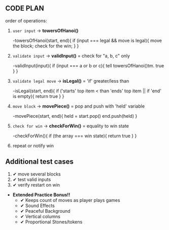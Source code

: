## CODE PLAN

order of operations:

1. `user input` -> **towersOfHanoi()**

   -towersOfHanoi(start, end){
   if (input === legal && move is legal){
   move the block;
   check for the win;
   }
   }

2. `validate input` -> **validInput()** = check for "a, b, c" only

   -validInput(input){
   if (input === a or b or c){
   tell towersOfHanoi()tm. true
   }
   }

3. `validate legal move` -> **isLegal()** = 'if' greater/less than

   -isLegal(start, end){
   if ('starts' top item < than 'ends' top item || if 'end' is empty){
   return true
   }
   }

4. `move block` -> **movePiece()** = pop and push with 'held' variable

   -movePiece(start, end){
   held = start.pop()
   end.push(held)
   }

5. `check for win` -> **checkForWin()** = equality to win state

   -checkForWin(){
   if (the array === win state){
   return true
   }
   }

6. repeat or notify win

## Additional test cases

1. ✔ move several blocks
2. ✔ test valid inputs
3. ✔ verify restart on win

<!-- ## Checklist -->

<!-- 1. 20pts - **Code Plan** - Include this in a `README.md` file in your folder with comments in your code -->
<!-- 1. 10pts - **Move Blocks** - User can move "blocks" from column to column -->
<!-- 1. 20pts - **Illegal Moves** - Prevents larger blocks from stacking on smaller blocks -->
<!-- 1. 20pts - **Notifies winner** - When all the blocks are stacked into column 2 or 1 the user is alerted they won! -->
<!-- 1. 20pts - **Minimum 3 Unit Tests** - Should be attached to your file the same way Tic, Tac, Toe, PigLatin or Rock Paper Scissors is done. -->

<!-- 1. 10pts - **Graphical User Interface** - Take this game out of the terminal by adding a User Interface that uses `towersOfHanoi()` function in `index.js`. -->

- **Extended Practice Bonus!!**
  - ✔ Keeps count of moves as player plays games
  - ✔ Sound Effects
  - ✔ Peaceful Background
  - ✔ Vertical columns
  - ✔ Proportional Stones/tokens
